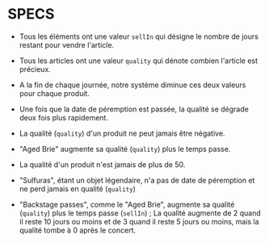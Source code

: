﻿# SPECS

- Tous les éléments ont une valeur `sellIn` qui désigne le nombre de jours restant pour vendre l'article.
- Tous les articles ont une valeur `quality` qui dénote combien l'article est précieux.
- A la fin de chaque journée, notre système diminue ces deux valeurs pour chaque produit.
- Une fois que la date de péremption est passée, la qualité se dégrade deux fois plus rapidement.
- La qualité (`quality`) d'un produit ne peut jamais être négative.

- "Aged Brie" augmente sa qualité (`quality`) plus le temps passe.
- La qualité d'un produit n'est jamais de plus de 50.

- "Sulfuras", étant un objet légendaire, n'a pas de date de péremption et ne perd jamais en qualité (`quality`)
- "Backstage passes", 
comme le "Aged Brie", augmente sa qualité (`quality`) plus le temps passe (`sellIn`) ; 
La qualité augmente de 2 quand il reste 10 jours ou moins et de 3 quand il reste 5 jours ou moins, mais la qualité tombe à 0 après le concert.

